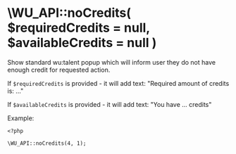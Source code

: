 \WU_API::noCredits( $requiredCredits = null, $availableCredits = null )
===

Show standard wu:talent popup which will inform user they do not have enough credit for requested action.

If `$requiredCredits` is provided - it will add text: "Required amount of credits is: ..."

If `$availableCredits` is provided - it will add text: "You have ... credits"

Example:

```
<?php

\WU_API::noCredits(4, 1);
```
